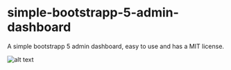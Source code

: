 # simple-bootstrapp-5-admin-dashboard
A simple bootstrapp 5 admin dashboard, easy to use and has a MIT license.

![alt text](https://gyazo.com/e6ccc6edb2a71f8cfdef021f7df415fd)
